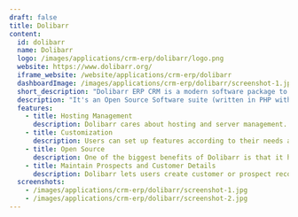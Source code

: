 ```yaml
---
draft: false
title: Dolibarr
content:
  id: dolibarr
  name: Dolibarr
  logo: /images/applications/crm-erp/dolibarr/logo.png
  website: https://www.dolibarr.org/
  iframe_website: /website/applications/crm-erp/dolibarr
  dashboardImage: /images/applications/crm-erp/dolibarr/screenshot-1.jpg
  short_description: "Dolibarr ERP CRM is a modern software package to manage your company or foundation's activity"
  description: "It's an Open Source Software suite (written in PHP with optional JavaScript enhancements) designed for small, medium or large companies, foundations and freelancers."
  features:
    - title: Hosting Management
      description: Dolibarr cares about hosting and server management. You will get the services you need.
    - title: Customization
      description: Users can set up features according to their needs and choose from options like marketing, sales, manufacturing, human resources, accounting, logistics, invoicing, stock and more.
    - title: Open Source
      description: One of the biggest benefits of Dolibarr is that it has no cost of entry thanks to its open-source model. This allows thousands of end users, testers and developers to work on projects, provide feedback and help Dolibarr continually innovate.
    - title: Maintain Prospects and Customer Details
      description: Dolibarr lets users create customer or prospect records by adding their personal information to the database. It also helps create alternative contacts for every prospect and displays the status and potential of the opportunity.
  screenshots:
    - /images/applications/crm-erp/dolibarr/screenshot-1.jpg
    - /images/applications/crm-erp/dolibarr/screenshot-2.jpg
---
```

